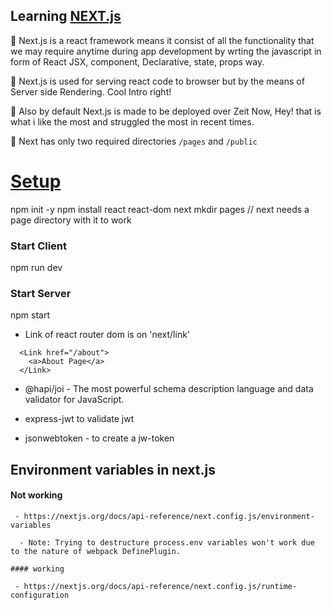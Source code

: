 ## Learning [NEXT.js](https://nextjs.org/learn/basics/)

🐳 Next.js is a react framework means it consist of all the functionality that we
may require anytime during app development by wrting the javascript in form of
React JSX, component, Declarative, state, props way.

🐳 Next.js is used for serving react code to browser but by the means of Server side Rendering. Cool Intro right!

🐳 Also by default Next.js is made to be deployed over Zeit Now, Hey! that is what i like the most and struggled the most in recent times.

🐳 Next has only two required directories `/pages` and `/public`

# [Setup](https://nextjs.org/learn/basics/getting-started/setup)

npm init -y
npm install react react-dom next
mkdir pages // next needs a page directory with it to work

### Start Client

npm run dev

### Start Server

npm start

- Link of react router dom is on 'next/link'

```
  <Link href="/about">
    <a>About Page</a>
  </Link>
```

- @hapi/joi - The most powerful schema description language and data validator for JavaScript.

- express-jwt to validate jwt
- jsonwebtoken - to create a jw-token

## Environment variables in next.js

#### Not working

```
 - https://nextjs.org/docs/api-reference/next.config.js/environment-variables

  - Note: Trying to destructure process.env variables won't work due to the nature of webpack DefinePlugin.

#### working

 - https://nextjs.org/docs/api-reference/next.config.js/runtime-configuration

```
